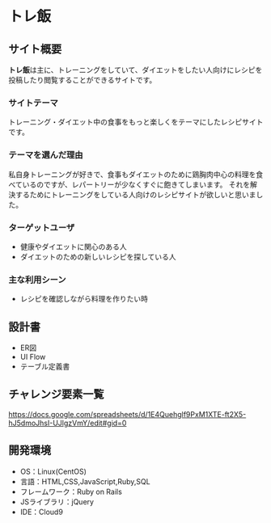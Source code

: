 # トレ飯

## サイト概要
**トレ飯**は主に、トレーニングをしていて、ダイエットをしたい人向けにレシピを投稿したり閲覧することができるサイトです。

### サイトテーマ
トレーニング・ダイエット中の食事をもっと楽しくをテーマにしたレシピサイトです。

### テーマを選んだ理由
私自身トレーニングが好きで、食事もダイエットのために鶏胸肉中心の料理を食べているのですが、レパートリーが少なくすぐに飽きてしまいます。
それを解決するためにトレーニングをしている人向けのレシピサイトが欲しいと思いました。

### ターゲットユーザ
- 健康やダイエットに関心のある人
- ダイエットのための新しいレシピを探している人

### 主な利用シーン
- レシピを確認しながら料理を作りたい時

## 設計書
- ER図
- UI Flow
- テーブル定義書

## チャレンジ要素一覧
<https://docs.google.com/spreadsheets/d/1E4Quehglf9PxM1XTE-ft2X5-hJ5dmoJhsI-UJlgzVmY/edit#gid=0>

## 開発環境
- OS：Linux(CentOS)
- 言語：HTML,CSS,JavaScript,Ruby,SQL
- フレームワーク：Ruby on Rails
- JSライブラリ：jQuery
- IDE：Cloud9
